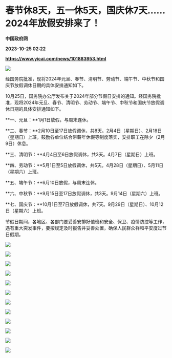 # 春节休8天，五一休5天，国庆休7天……2024年放假安排来了！
**中国政府网**

**2023-10-25 02:22**

**https://www.yicai.com/news/101883953.html**

![](https://imgcdn.yicai.com/uppics/slides/2023/10/ed88d67521052ecf3be156c20d5f8801.jpg)

经国务院批准，现将2024年元旦、春节、清明节、劳动节、端午节、中秋节和国庆节放假调休日期的具体安排通知如下。

10月25日，国务院办公厅发布关于2024年部分节假日安排的通知。经国务院批准，现将2024年元旦、春节、清明节、劳动节、端午节、中秋节和国庆节放假调休日期的具体安排通知如下。

**一、元旦：**1月1日放假，与周末连休。

**二、春节：**2月10日至17日放假调休，共8天。2月4日（星期日）、2月18日（星期日）上班。鼓励各单位结合带薪年休假等制度落实，安排职工在除夕（2月9日）休息。

**三、清明节：**4月4日至6日放假调休，共3天。4月7日（星期日）上班。

**四、劳动节：**5月1日至5日放假调休，共5天。4月28日（星期日）、5月11日（星期六）上班。

**五、端午节：**6月10日放假，与周末连休。

**六、中秋节：**9月15日至17日放假调休，共3天。9月14日（星期六）上班。

**七、国庆节：**10月1日至7日放假调休，共7天。9月29日（星期日）、10月12日（星期六）上班。

节假日期间，各地区、各部门要妥善安排好值班和安全、保卫、疫情防控等工作，遇有重大突发事件，要按规定及时报告并妥善处置，确保人民群众祥和平安度过节日假期。

![](https://imgcdn.yicai.com/uppics/images/2023/10/c9117ad93c7112ed9ba4addbd461bd4d.jpg)

![](https://imgcdn.yicai.com/uppics/images/2023/10/3832713e59cec2706a6862d92125f859.jpg)

![](https://imgcdn.yicai.com/uppics/images/2023/10/d6b61124b42edc946d0814be6c668b22.jpg)

![](https://imgcdn.yicai.com/uppics/images/2023/10/15cde1e56e4485222201a1fa2655083a.jpg)

![](https://imgcdn.yicai.com/uppics/images/2023/10/028ac09d4395f2252340a4a5c320c1d7.jpg)

![](https://imgcdn.yicai.com/uppics/images/2023/10/ff650d3a7a1b5fba1c0c5d9e42b993d0.jpg)

![](https://imgcdn.yicai.com/uppics/images/2023/10/7cccefb3ccfdd2e876bba60a039909e4.jpg)

![](https://imgcdn.yicai.com/uppics/images/2023/10/838770d71ecabf7a872439035d5760f0.jpg)

![](https://imgcdn.yicai.com/uppics/images/2023/10/16f73e3b8e956b0736d9ed923bf5400a.jpg)

![](https://imgcdn.yicai.com/uppics/images/2023/10/84d5332e7336d1ab55cf8bcf90a568b3.jpg)

![](https://imgcdn.yicai.com/uppics/images/2023/10/94e33bc21104836922aae6f5043f4485.jpg)

![](https://imgcdn.yicai.com/uppics/images/2023/10/94142b64123147a3554baee0f6cb666a.jpg)